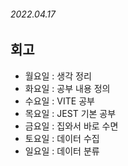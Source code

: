 ###### 2022.04.17

## 회고 

- 월요일 : 생각 정리 
- 화요일 : 공부 내용 정의
- 수요일 : VITE 공부 
- 목요일 : JEST 기본 공부
- 금요일 : 집와서 바로 수면
- 토요일 : 데이터 수집
- 일요일 : 데이터 분류